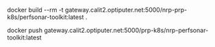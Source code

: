docker build --rm -t gateway.calit2.optiputer.net:5000/nrp-prp-k8s/perfsonar-toolkit:latest .

docker push gateway.calit2.optiputer.net:5000/prp-k8s/nrp-perfsonar-toolkit:latest

